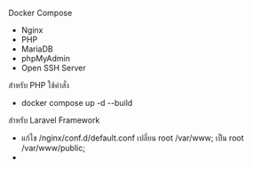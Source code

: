 Docker Compose
- Nginx
- PHP
- MariaDB
- phpMyAdmin
- Open SSH Server

สำหรับ PHP ใช้คำสั่ง 
- docker compose up -d --build

สำหรับ Laravel Framework

- แก้ไข /nginx/conf.d/default.conf เปลี่ยน root /var/www; เป็น root /var/www/public;
- 

  

